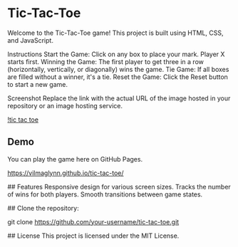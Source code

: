 # Tic-Tac-Toe

Welcome to the Tic-Tac-Toe game! This project is built using HTML, CSS, and JavaScript.

Instructions
Start the Game: Click on any box to place your mark. Player X starts first.
Winning the Game: The first player to get three in a row (horizontally, vertically, or diagonally) wins the game.
Tie Game: If all boxes are filled without a winner, it's a tie.
Reset the Game: Click the Reset button to start a new game.

Screenshot
Replace the link with the actual URL of the image hosted in your repository or an image hosting service.

[!tic tac toe](./images/tictactoe.png)

## Demo

You can play the game here on GitHub Pages.

https://vilmaglynn.github.io/tic-tac-toe/

## Features
Responsive design for various screen sizes.
Tracks the number of wins for both players.
Smooth transitions between game states.

## Clone the repository:

git clone https://github.com/your-username/tic-tac-toe.git

## License
This project is licensed under the MIT License.
